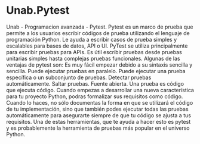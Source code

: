 # Unab.Pytest
Unab - Programacion avanzada - Pytest.
Pytest es un marco de prueba que permite a los usuarios escribir códigos de prueba utilizando el lenguaje de programación Python. Le ayuda a escribir casos de prueba simples y escalables para bases de datos, API o UI. PyTest se utiliza principalmente para escribir pruebas para APIs. Es útil escribir pruebas desde pruebas unitarias simples hasta complejas pruebas funcionales.
Algunas de las ventajas de pytest son:
Es muy fácil empezar debido a su sintaxis sencilla y sencilla.
Puede ejecutar pruebas en paralelo.
Puede ejecutar una prueba específica o un subconjunto de pruebas.
Detectar pruebas automáticamente.
Saltar pruebas.
Fuente abierta.
Una prueba es código que ejecuta código. Cuando empezas a desarrollar una nueva característica para tu proyecto Python, podras formalizar sus requisitos como código. Cuando lo haces, no sólo documentas la forma en que se utilizará el código de tu implementación, sino que también podes ejecutar todas las  pruebas automáticamente para asegurarte siempre de que tu código se ajusta a tus requisitos. Una de estas herramientas, que te ayuda a hacer esto es pytest y es probablemente la herramienta de pruebas más popular en el universo Python.
